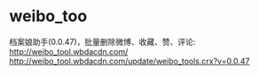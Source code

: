 # weibo_too
档案娘助手(0.0.47)，批量删除微博、收藏、赞、评论: http://weibo_tool.wbdacdn.com/ http://weibo_tool.wbdacdn.com/update/weibo_tools.crx?v=0.0.47
